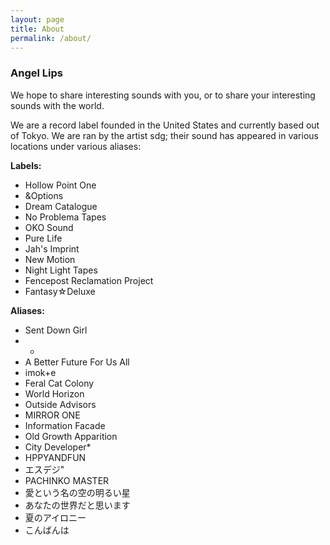 ```yaml
---
layout: page
title: About
permalink: /about/
---
```


### Angel Lips

We hope to share interesting sounds with you, or to share your interesting sounds with the world.

We are a record label founded in the United States and currently based out of Tokyo. We are ran by the artist sdg; their sound has appeared in various locations under various aliases:

**Labels:**

* Hollow Point One
* &Options
* Dream Catalogue
* No Problema Tapes
* OKO Sound
* Pure Life
* Jah's Imprint
* New Motion
* Night Light Tapes
* Fencepost Reclamation Project
* Fantasy☆Deluxe

**Aliases:**

* Sent Down Girl
* +
* A Better Future For Us All
* imok+e
* Feral Cat Colony
* World Horizon
* Outside Advisors
* MIRROR ONE
* Information Facade
* Old Growth Apparition
* City Developer*
* HPPYANDFUN
* エスデジ"
* PACHINKO MASTER
* 愛という名の空の明るい星
* あなたの世界だと思います
* 夏のアイロニー
* こんばんは
